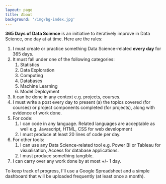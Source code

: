 ```yaml
---
layout: page
title: About
background: '/img/bg-index.jpg'
---
```


**365 Days of Data Science** is an initiative to iteratively improve in Data Science, one day at at time. Here are the rules:

1. I must create or practice something Data Science-related **every day** for 365 days.
2. It must fall under one of the following categories:
    1. Statistics
    2. Data Exploration
    3. Computing
    4. Databases
    5. Machine Learning
    6. Model Deployment
3. It can be done in any context e.g. projects, courses.
4. I must write a post every day to present (a) the topics covered (for courses) or project components completed (for projects), along with evidence of work done.
5. For code:
    1. I can code in any language. Related languages are acceptable as well e.g. Javascript, HTML, CSS for web development
    2. I must produce at least 20 lines of code per day.
6. For other tools:
    1. I can use any Data Science-related tool e.g. Power BI or Tableau for visualisation, Access for database applications.
    2. I must produce something tangible.
7. I can carry over any work done by at most +/- 1 day.

To keep track of progress, I'll use a Google Spreadsheet and a simple dashboard that will be uploaded frequently (at least once a month).